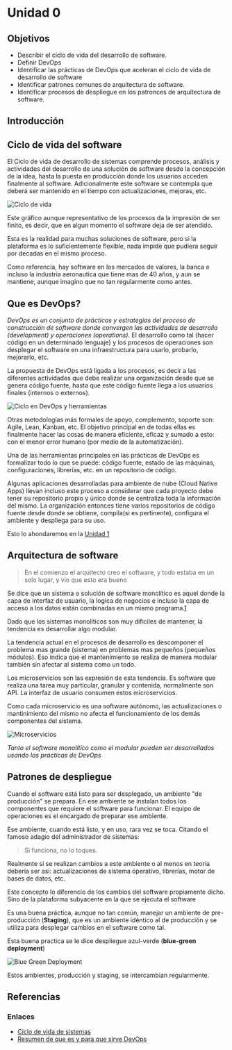 # Unidad 0


## Objetivos
* Describir el ciclo de vida del desarrollo de software.
* Definir DevOps
* Identificar las prácticas de DevOps que aceleran el ciclo de vida de desarrollo de software
* Identificar patrones comunes de arquitectura de software.
* Identificar procesos de despliegue en los patronces de arquitectura de software.


## Introducción

## Ciclo de vida del software

El Ciclo de vida de desarrollo de sistemas comprende procesos, análisis y actividades del desarrollo de una solución de software desde la concepción de la idea, hasta la puesta en producción donde los usuarios acceden finalmente al software. Adicionalmente este software se contempla que deberá ser mantenido en el tiempo con actualizaciones, mejoras, etc.

![Ciclo de vida](https://www.viewnext.com//wp-content/uploads/2018/06/7fases_SDLC_infografia.jpg)

Este gráfico aunque representativo de los procesos da la impresión de ser finito, es decir, que en algun momento el software deja de ser atendido.

Esta es la realidad para muchas soluciones de software, pero si la plataforma es lo suficientemente flexible, nada impide que pudiera seguir por decadas en el mismo proceso.

Como referencia, hay software en los mercados de valores, la banca e incluso la industria aeronautica que tiene mas de 40 años, y aun se mantiene, aunque imagino que no tan regularmente como antes.

## Que es DevOps?

*DevOps es un conjunto de prácticas y estrategias del proceso de construcción de software donde convergen las actividades de desarrollo (development) y operaciones (operations)*. El desarrollo como tal (hacer código en un determinado lenguaje) y los procesos de operaciones son desplegar el software en una infraestructura para usarlo, probarlo, mejorarlo, etc.

La propuesta de DevOps está ligada a los procesos, es decir a las diferentes actividades que debe realizar una organización desde que se genera código fuente, hasta que este código fuente llega a los usuarios finales (internos o externos).

![Ciclo en DevOps y herramientas](https://i1.wp.com/geniusitt.com/wp-content/uploads/2018/08/DevOpstools-1.png)

Otras metodologías más formales de apoyo, complemento, soporte son: Agile, Lean, Kanban, etc. El objetivo principal en de todas ellas es finalmente hacer las cosas de manera eficiente, eficaz y sumado a esto: con el menor error humano (por medio de la automatización).

Una de las herramientas principales en las prácticas de DevOps es formalizar todo lo que se puede: código fuente, estado de las máquinas, configuraciones, librerías, etc. en un repositorio de código.

Algunas aplicaciones desarrolladas para ambiente de nube (Cloud Native Apps) llevan incluso este proceso a considerar que cada proyecto debe tener su repositorio propio y único donde se centraliza toda la información del mismo. La organización entonces tiene varios repositorios de código fuente desde donde se obtiene, compila(si es pertinente), configura el ambiente y despliega para su uso.

Esto lo ahondaremos en la [Unidad 1](../01/)

## Arquitectura de software

> En el comienzo el arquitecto creo el software, y todo estaba en un solo lugar, y vio que esto era bueno

Se dice que un sistema o solución de software monolítico es aquel donde la capa de interfaz de usuario, la logica de negocios e incluso la capa de acceso a los datos están combinadas en un mismo programa.[1](https://es.wikipedia.org/wiki/Aplicaci%C3%B3n_monol%C3%ADtica "Wikipedia")

Dado que los sistemas monolíticos son muy dificiles de mantener, la tendencia es desarrollar algo modular.

La tendencia actual en el procesos de desarrollo es descomponer el problema mas grande (sistema) en problemas mas pequeños (pequeños módulos). Eso indica que el mantenimiento se realiza de manera modular también sin afectar al sistema como un todo. 

Los microservicios son las expresión de esta tendencia. Es software que realiza una tarea muy particular, granular y contenida, normalmente son API. La interfaz de usuario consumen estos microservicios.

Como cada microservicio es una software autónomo, las actualizaciones o mantinimiento del mismo no afecta el funcionamiento de los demás componentes del sistema.

![Microservicios](https://miro.medium.com/max/724/1*1y2jFl5j58kDBpV5bzqCbQ.png)

*Tanto el software monolítico como el modular pueden ser desarrollados usando las prácticas de DevOps* 

## Patrones de despliegue

Cuando el software está listo para ser desplegado, un ambiente "de producción" se prepara. En ese ambiente se instalan todos los componentes que requiere el software para funcionar. El equipo de operaciones es el encargado de preparar ese ambiente.

Ese ambiente, cuando está listo, y en uso, rara vez se toca. Citando el famoso adagio del administrador de sistemas:

> Si funciona, no lo toques.

Realmente si se realizan cambios a este ambiente o al menos en teoría debería ser asi: actualizaciones de sistema operativo, librerías, motor de bases de datos, etc.

Este concepto lo diferencio de los cambios del software propiamente dicho. Sino de la plataforma subyacente en la que se ejecuta el software
 
Es una buena práctica, aunque no tan común, manejar un ambiente de pre-producción (**Staging**), que es un ambiente idéntico al de producción y se utiliza para desplegar cambios en el software como tal.

Esta buena practica se le dice despliegue azul-verde (**blue-green deployment**)

![Blue Green Deployment](https://cdn2.hubspot.net/hubfs/5416872/thumbnail.jpg)

Estos ambientes, producción y staging, se intercambian regularmente.

## Referencias

### Enlaces

* [Ciclo de vida de sistemas](https://www.viewnext.com/el-ciclo-sdlc-en-7-fases)
* [Resumen de que es y para que sirve DevOps](https://www.programaenlinea.net/que-es-y-para-que-sirve-devops)
